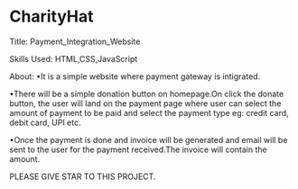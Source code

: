 # CharityHat
Title: Payment_Integration_Website

Skills Used: HTML,CSS,JavaScript

About:
•It is a simple website where payment gateway is intigrated.

•There will be a simple donation button on homepage.On click the donate button, the user will land on the payment page where user can select the amount of payment to be paid and select the payment type eg: credit card, debit card, UPI etc.

•Once the payment is done and invoice will be generated and email will be sent to the user for the payment received.The invoice will contain the amount.

PLEASE GIVE STAR TO THIS PROJECT.
